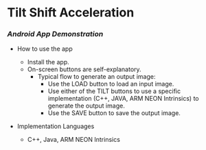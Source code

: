 # Tilt Shift Acceleration
### _Android App Demonstration_

* How to use the app
  * Install the app.
  * On-screen buttons are self-explanatory.
    * Typical flow to generate an output image:
      * Use the LOAD button to load an input image.
      * Use either of the TILT buttons to use a specific implementation (C++, JAVA, ARM NEON Intrinsics) to generate the output image.
      * Use the SAVE button to save the output image.
  
* Implementation Languages
  * C++, Java, ARM NEON Intrinsics
  
